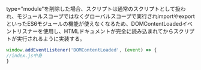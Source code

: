 type="module"を削除した場合、スクリプトは通常のスクリプトとして扱われ、モジュールスコープではなくグローバルスコープで実行されimportやexportといったES6モジュールの機能が使えなくなるため、DOMContentLoadedイベントリスナーを使用し、HTMLドキュメントが完全に読み込まれてからスクリプトが実行されるように実装する。


```javascript
window.addEventListener('DOMContentLoaded', (event) => {
//index.js中身
}
```

